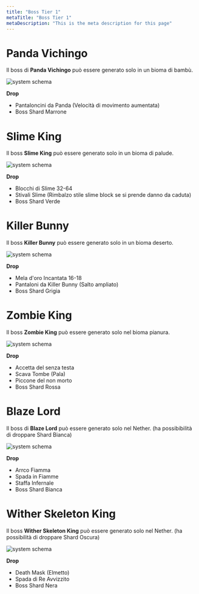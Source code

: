 ```yaml
---
title: "Boss Tier 1"
metaTitle: "Boss Tier 1"
metaDescription: "This is the meta description for this page"
---
```

# Panda Vichingo

Il boss di **Panda Vichingo** può essere generato solo in un bioma di bambù.

![system schema](https://cdn.discordapp.com/attachments/951509112460562462/1027260569813790832/2022-10-05_18.42.10.png)

**Drop**
- Pantaloncini da Panda (Velocità di movimento aumentata)
- Boss Shard Marrone

# Slime King

Il boss **Slime King** può essere generato solo in un bioma di palude.

![system schema](https://cdn.discordapp.com/attachments/735136961534361660/1038085576508846101/68747470733a2f2f63646e2e646973636f72646170702e636f6d2f6174746163686d656e74732f3935313530393131323436303536323436322f313032373236303636333532323933303736392f323032322d31302d30355f31382e34322e32312e706e67.png)

**Drop**
- Blocchi di Slime 32-64
- Stivali Slime (Rimbalzo stile slime block se si prende danno da caduta)
- Boss Shard Verde

# Killer Bunny

Il boss **Killer Bunny** può essere generato solo in un bioma deserto.

![system schema](https://cdn.discordapp.com/attachments/735136961534361660/1038085575263146014/68747470733a2f2f63646e2e646973636f72646170702e636f6d2f6174746163686d656e74732f313031333136313830313338383637353130332f313032393736373432313438373233393136382f323032322d31302d31325f31362e34312e32352e706e67.png)

**Drop**
- Mela d'oro Incantata 16-18
- Pantaloni da Killer Bunny (Salto ampliato)
- Boss Shard Grigia

# Zombie King

Il boss **Zombie King** può essere generato solo nel bioma pianura.

![system schema](https://cdn.discordapp.com/attachments/735136961534361660/1038085575586099240/68747470733a2f2f63646e2e646973636f72646170702e636f6d2f6174746163686d656e74732f313031333136313830313338383637353130332f313032393736373432313834373933333039382f323032322d31302d31325f31362e34312e32392e706e67.png)

**Drop**
- Accetta del senza testa
- Scava Tombe (Pala)
- Piccone del non morto
- Boss Shard Rossa

# Blaze Lord

Il boss di **Blaze Lord** può essere generato solo nel Nether.
(ha possibibilità di droppare Shard Bianca)

![system schema](https://cdn.discordapp.com/attachments/735136961534361660/1038085575888093294/68747470733a2f2f63646e2e646973636f72646170702e636f6d2f6174746163686d656e74732f313031333136313830313338383637353130332f313032393736373432323138333437373333392f323032322d31302d31325f31362e34312e33322e706e67.png)

**Drop**
- Arrco Fiamma
- Spada in Fiamme
- Staffa Infernale
- Boss Shard Bianca

# Wither Skeleton King

Il boss **Wither Skeleton King** può essere generato solo nel Nether.
(ha possibilità di droppare Shard Oscura)

![system schema](https://cdn.discordapp.com/attachments/735136961534361660/1038085574898237480/68747470733a2f2f63646e2e646973636f72646170702e636f6d2f6174746163686d656e74732f313031333136313830313338383637353130332f313032393736373432313134373439323432332f323032322d31302d31325f31362e34312e33352e706e67.png)

**Drop**
- Death Mask (Elmetto)
- Spada di Re Avvizzito
- Boss Shard Nera
